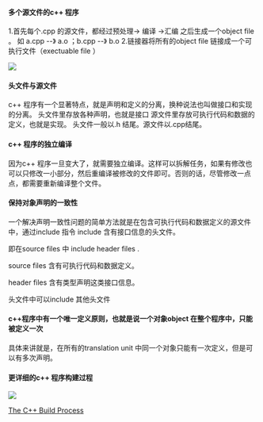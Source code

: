 #### 多个源文件的c++ 程序

1.首先每个.cpp 的源文件，都经过预处理-> 编译 ->汇编 之后生成一个object file 。
如 a.cpp --》 a.o  ；b.cpp --》 b.o
2.链接器将所有的object file 链接成一个可执行文件（exectuable file ）

![](C:\Users\lzw\Desktop\img_src\c++程序编译链接过程.png)

#### 头文件与源文件

c++ 程序有一个显著特点，就是声明和定义的分离，换种说法也叫做接口和实现的分离。
头文件里存放各种声明，也就是接口
源文件里存放可执行代码和数据的定义，也就是实现。
头文件一般以.h 结尾。源文件以.cpp结尾。

#### c++ 程序的独立编译

因为c++ 程序一旦变大了，就需要独立编译。这样可以拆解任务，如果有修改也可以只修改一小部分，然后重编译被修改的文件即可。否则的话，尽管修改一点点，都需要重新编译整个文件。

#### 保持对象声明的一致性

一个解决声明一致性问题的简单方法就是在包含可执行代码和数据定义的源文件中，通过include 指令 include 含有接口信息的头文件。

即在source files 中 include header files .

source files 含有可执行代码和数据定义。

header files 含有类型声明这类接口信息。

头文件中可以include 其他头文件

#### c++程序中有一个唯一定义原则，也就是说一个对象object 在整个程序中，只能被定义一次

具体来讲就是，在所有的translation unit 中同一个对象只能有一次定义，但是可以有多次声明。

#### 更详细的c++ 程序构建过程

![](E:\Files\LearnNotes\img_src\c++_build_process.png)

[The C++ Build Process](https://faculty.cs.niu.edu/~mcmahon/CS241/Notes/build.html)

